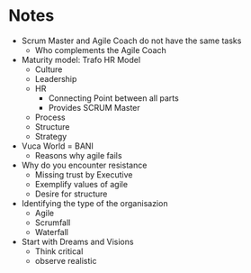 # Notes

- Scrum Master and Agile Coach do not have the same tasks
  - Who complements the Agile Coach
- Maturity model: Trafo HR Model
  - Culture
  - Leadership
  - HR
    - Connecting Point between all parts
    - Provides SCRUM Master
  - Process
  - Structure
  - Strategy
- Vuca World = BANI
  - Reasons why agile fails
- Why do you encounter resistance
  - Missing trust by Executive
  - Exemplify values of agile
  - Desire for structure
- Identifying the type of the organisazion
  - Agile
  - Scrumfall
  - Waterfall
- Start with Dreams and Visions
  - Think critical
  - observe realistic
